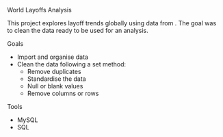 World Layoffs Analysis

This project explores layoff trends globally using data from . The goal was to clean the data ready to be used for an analysis.

Goals
- Import and organise data
- Clean the data following a set method:
  - Remove duplicates
  - Standardise the data
  - Null or blank values
  - Remove columns or rows

Tools
- MySQL
- SQL
